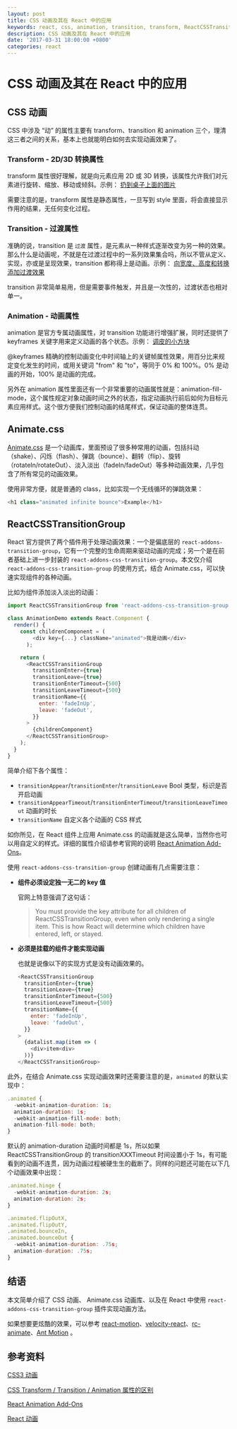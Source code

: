 ```yaml
---
layout: post
title: CSS 动画及其在 React 中的应用
keywords: react, css, animation, transition, transform, ReactCSSTransitionGroup, react-addons-css-transition-group, Animate.css
description: CSS 动画及其在 React 中的应用
date: '2017-03-31 18:00:00 +0800'
categories: react
---
```


# CSS 动画及其在 React 中的应用


## CSS 动画

CSS 中涉及 “动” 的属性主要有 transform、transition 和 animation 三个，理清这三者之间的关系，基本上也就能明白如何去实现动画效果了。

### Transform - 2D/3D 转换属性

transform 属性很好理解，就是向元素应用 2D 或 3D 转换，该属性允许我们对元素进行旋转、缩放、移动或倾斜。示例： [扔到桌子上面的图片](http://www.w3school.com.cn/tiy/t.asp?f=css3_image_gallery)

需要注意的是，transform 属性是静态属性，一旦写到 style 里面，将会直接显示作用的结果，无任何变化过程。

### Transition - 过渡属性

准确的说，transition 是 `过渡` 属性，是元素从一种样式逐渐改变为另一种的效果。那么什么是动画呢，不就是在过渡过程中的一系列效果集合吗，所以不管从定义、实现，亦或是呈现效果，transition 都称得上是动画。示例： [向宽度、高度和转换添加过渡效果](http://www.w3school.com.cn/tiy/t.asp?f=css3_transition2)

transition 非常简单易用，但是需要事件触发，并且是一次性的，过渡状态也相对单一。

### Animation - 动画属性

animation 是官方专属动画属性，对 transition 功能进行增强扩展，同时还提供了 keyframes 关键字用来定义动画的各个状态。示例： [调皮的小方块](http://www.w3school.com.cn/tiy/t.asp?f=css3_animation5)

@keyframes 精确的控制动画变化中时间轴上的关键帧属性效果，用百分比来规定变化发生的时间，或用关键词 "from" 和 "to"，等同于 0% 和 100%。0% 是动画的开始，100% 是动画的完成。

另外在 animation 属性里面还有一个非常重要的动画属性就是：animation-fill-mode，这个属性规定对象动画时间之外的状态，指定动画执行前后如何为目标元素应用样式。这个很方便我们控制动画的结尾样式，保证动画的整体连贯。


## Animate.css

[Animate.css](https://daneden.github.io/animate.css/) 是一个动画库，里面预设了很多种常用的动画，包括抖动（shake）、闪烁（flash）、弹跳（bounce）、翻转（flip）、旋转（rotateIn/rotateOut）、淡入淡出（fadeIn/fadeOut）等多种动画效果，几乎包含了所有常见的动画效果。

使用非常方便，就是普通的 class，比如实现一个无线循环的弹跳效果：

```javascript
<h1 class="animated infinite bounce">Example</h1>
```

## ReactCSSTransitionGroup

React 官方提供了两个插件用于处理动画效果：一个是偏底层的 `react-addons-transition-group`，它有一个完整的生命周期来驱动动画的完成；另一个是在前者基础上进一步封装的 `react-addons-css-transition-group`。本文仅介绍 `react-addons-css-transition-group` 的使用方式，结合 Animate.css，可以快速实现组件的各种动画。

比如为组件添加淡入淡出的动画：

```javascript
import ReactCSSTransitionGroup from 'react-addons-css-transition-group';

class AnimationDemo extends React.Component {
  render() {
    const childrenComponent = (
        <div key={...} className="animated">我是动画</div>
      );

    return (
      <ReactCSSTransitionGroup
        transitionEnter={true}
        transitionLeave={true}
        transitionEnterTimeout={500}
        transitionLeaveTimeout={500}
        transitionName={{
          enter: 'fadeInUp',
          leave: 'fadeOut',
        }}
      >
        {childrenComponent}
      </ReactCSSTransitionGroup>
    );
  }
}
```

简单介绍下各个属性：

- `transitionAppear`/`transitionEnter`/`transitionLeave` Bool 类型，标识是否开启动画
- `transitionAppearTimeout`/`transitionEnterTimeout`/`transitionLeaveTimeout` 动画的时长
- `transitionName` 自定义各个动画的 CSS 样式

如你所见，在 React 组件上应用 Animate.css 的动画就是这么简单，当然你也可以用自定义的样式。详细的属性介绍请参考官网的说明 [React Animation Add-Ons](https://facebook.github.io/react/docs/animation.html)。

使用 `react-addons-css-transition-group` 创建动画有几点需要注意：

- **组件必须设定独一无二的 key 值**

  官网上特意强调了这句话：

  > You must provide the key attribute for all children of ReactCSSTransitionGroup, even when only rendering a single item. This is how React will determine which children have entered, left, or stayed.

- **必须是挂载的组件才能实现动画**

  也就是说像以下的实现方式是没有动画效果的。

  ```javascript
  <ReactCSSTransitionGroup
    transitionEnter={true}
    transitionLeave={true}
    transitionEnterTimeout={500}
    transitionLeaveTimeout={500}
    transitionName={{
      enter: 'fadeInUp',
      leave: 'fadeOut',
    }}
  >
    {datalist.map(item => (
      <div>item<div>
    ))}
  </ReactCSSTransitionGroup>
  ```

此外，在结合 Animate.css 实现动画效果时还需要注意的是，`animated` 的默认实现中：

```javascript
.animated {
  -webkit-animation-duration: 1s;
  animation-duration: 1s;
  -webkit-animation-fill-mode: both;
  animation-fill-mode: both;
}
```

默认的 animation-duration 动画时间都是 1s，所以如果 ReactCSSTransitionGroup 的 transitionXXXTimeout 时间设置小于 1s，有可能看到的动画不连贯，因为动画过程被硬生生的截断了。同样的问题还可能在以下几个动画效果中出现：

```javascript
.animated.hinge {
  -webkit-animation-duration: 2s;
  animation-duration: 2s;
}

.animated.flipOutX,
.animated.flipOutY,
.animated.bounceIn,
.animated.bounceOut {
  -webkit-animation-duration: .75s;
  animation-duration: .75s;
}
```

## 结语

本文简单介绍了 CSS 动画、 Animate.css 动画库、以及在 React 中使用 `react-addons-css-transition-group` 插件实现动画方法。

如果想要更炫酷的效果，可以参考 [react-motion](https://github.com/chenglou/react-motion)、[velocity-react](https://github.com/twitter-fabric/velocity-react)、[rc-animate](https://github.com/react-component/animate)、[Ant Motion](https://motion.ant.design/) 。


## 参考资料

[CSS3 动画](http://www.w3school.com.cn/css3/css3_animation.asp)

[CSS Transform / Transition / Animation 属性的区别](http://blog.iwege.com/posts/the-different-between-transform-transition-animation.html)

[React Animation Add-Ons](https://facebook.github.io/react/docs/animation.html)

[React 动画](http://pinggod.com/2016/React-%E5%8A%A8%E7%94%BB/)

